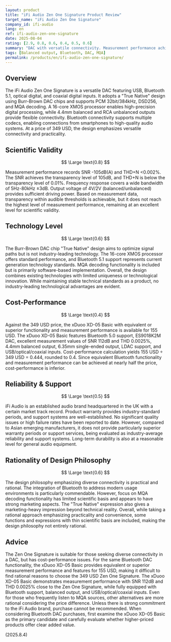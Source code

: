 ```yaml
---
layout: product
title: "iFi Audio Zen One Signature Product Review"
target_name: "iFi Audio Zen One Signature"
company_id: ifi-audio
lang: en
ref: ifi-audio-zen-one-signature
date: 2025-08-04
rating: [2.9, 0.8, 0.6, 0.4, 0.5, 0.6]
summary: "DAC with versatile connectivity. Measurement performance achieves transparency levels but cost-performance is inferior."
tags: [Balanced output, Bluetooth, DAC, MQA]
permalink: /products/en/ifi-audio-zen-one-signature/
---
```

## Overview

The iFi Audio Zen One Signature is a versatile DAC featuring USB, Bluetooth 5.1, optical digital, and coaxial digital inputs. It adopts a "True Native" design using Burr-Brown DAC chips and supports PCM 32bit/384kHz, DSD256, and MQA decoding. A 16-core XMOS processor enables high-precision digital processing, while 4.4mm balanced and RCA unbalanced outputs provide flexible connectivity. Bluetooth connectivity supports multiple codecs, enabling connections from smartphones to high-quality audio systems. At a price of 349 USD, the design emphasizes versatile connectivity and practicality.

## Scientific Validity

$$ \Large \text{0.8} $$

Measurement performance records SNR -105dB(A) and THD+N <0.002%. The SNR achieves the transparency level of 105dB, and THD+N is below the transparency level of 0.01%. Frequency response covers a wide bandwidth of 5Hz-80kHz ±3dB. Output voltage of 4V/2V (balanced/unbalanced) provides sufficient driving power. Based on measurement data, transparency within audible thresholds is achievable, but it does not reach the highest level of measurement performance, remaining at an excellent level for scientific validity.

## Technology Level

$$ \Large \text{0.6} $$

The Burr-Brown DAC chip "True Native" design aims to optimize signal paths but is not industry-leading technology. The 16-core XMOS processor offers standard performance, and Bluetooth 5.1 support represents current generation technology standards. MQA decoding functionality is included but is primarily software-based implementation. Overall, the design combines existing technologies with limited uniqueness or technological innovation. While maintaining stable technical standards as a product, no industry-leading technological advantages are evident.

## Cost-Performance

$$ \Large \text{0.4} $$

Against the 349 USD price, the xDuoo XD-05 Basic with equivalent or superior functionality and measurement performance is available for 155 USD. The xDuoo XD-05 Basic features Bluetooth 5.0 support, ES9018K2M DAC, excellent measurement values of SNR 112dB and THD 0.0025%, 4.4mm balanced output, 6.35mm single-ended output, LDAC support, and USB/optical/coaxial inputs. Cost-performance calculation yields 155 USD ÷ 349 USD = 0.444, rounded to 0.4. Since equivalent Bluetooth functionality and measurement performance can be achieved at nearly half the price, cost-performance is inferior.

## Reliability & Support

$$ \Large \text{0.5} $$

iFi Audio is an established audio brand headquartered in the UK with a certain market track record. Product warranty provides industry-standard periods, and support systems are well-established. No significant quality issues or high failure rates have been reported to date. However, compared to Asian emerging manufacturers, it does not provide particularly superior warranty periods or support services, being evaluated as industry-average reliability and support systems. Long-term durability is also at a reasonable level for general audio equipment.

## Rationality of Design Philosophy

$$ \Large \text{0.6} $$

The design philosophy emphasizing diverse connectivity is practical and rational. The integration of Bluetooth to address modern usage environments is particularly commendable. However, focus on MQA decoding functionality has limited scientific basis and appears to have strong marketing aspects. The "True Native" expression also gives a marketing-heavy impression beyond technical reality. Overall, while taking a rational approach emphasizing practicality and convenience, some functions and expressions with thin scientific basis are included, making the design philosophy not entirely rational.

## Advice

The Zen One Signature is suitable for those seeking diverse connectivity in a DAC, but has cost-performance issues. For the same Bluetooth DAC functionality, the xDuoo XD-05 Basic provides equivalent or superior measurement performance and features for 155 USD, making it difficult to find rational reasons to choose the 349 USD Zen One Signature. The xDuoo XD-05 Basic demonstrates measurement performance with SNR 112dB and THD 0.0025% close to the Zen One Signature, while fully equipped with Bluetooth support, balanced output, and USB/optical/coaxial inputs. Even for those who frequently listen to MQA sources, other alternatives are more rational considering the price difference. Unless there is strong commitment to the iFi Audio brand, purchase cannot be recommended. When considering Bluetooth DAC purchases, first examine the xDuoo XD-05 Basic as the primary candidate and carefully evaluate whether higher-priced products offer clear added value.

(2025.8.4)
